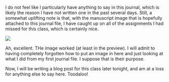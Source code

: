 I do not feel like I particularly have anything to say in this journal, which is likely the reason I have not written one in the past several days. Still, a somewhat uplifting note is that, with the manuscript image that is hopefully attached to this journal file, I have caught up on all of the assignments I had missed for this class, which is certainly nice.

![](https://cdm16003.contentdm.oclc.org/digital/iiif/p16003coll16/15/full/pct:10/0/default.jpg)

Ah, excellent. THe image worked (at least in the preview). I will admit to having completely forgotten how to put an image in here and just looking at what I did from my first journal file. I suppose that is their purpose.

Now, I will be writing a blog post for this class later tonight, and am at a loss for anything else to say here. Toodaloo!